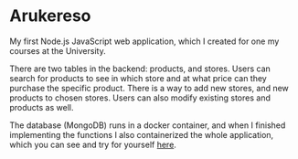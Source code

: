 # Arukereso
My first Node.js JavaScript web application, which I created for one my courses at the University.

There are two tables in the backend: products, and stores. Users can search for products to see in which store and at what price can they purchase the specific product. There is a way to add new stores, and new products to chosen stores. Users can also modify existing stores and products as well.

The database (MongoDB) runs in a docker container, and when I finished implementing the functions I also containerized the whole application, which you can see and try for yourself [here](https://arukereso.liaffa.hu).
